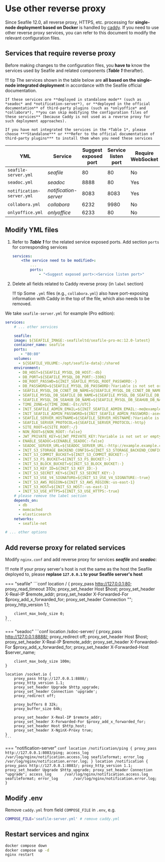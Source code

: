 # Use other reverse proxy

Since Seafile 12.0, all reverse proxy, HTTPS, etc. processing for **single-node deployment based on Docker** is handled by [caddy](./caddy.md). If you need to use other reverse proxy services, you can refer to this document to modify the relevant configuration files.

## Services that require reverse proxy

Before making changes to the configuration files, you **have to** know the services used by Seafile and related components (***Table 1*** therafter).

!!! tip
    The services shown in the table below are **all based on the single-node integrated deployment** in accordance with the Seafile official documentation. 
    
    If these services are **deployed in standalone mode** (such as *seadoc* and *notification-server*), or **deployed in the official documentation** of third-party plugins (such as *onlyoffice* and *collabora*), **you can skip modifying the configuration files of these services** (because Caddy is not used as a reverse proxy for such deployment approaches).

    If you have not integrated the services in the *Table 1*, please choose ***Standalone*** or ***Refer to the official documentation of third-party plugins*** to install them when you need these services


| YML | Service | Suggest exposed port | Service listen port | Require WebSocket |
| --- | --- | --- | --- | --- |
| `seafile-server.yml` | *seafile* | 80 | 80 | No |
| `seadoc.yml` | *seadoc* | 8888 | 80 | Yes |
| `notification-server.yml` | *notification-server* | 8083 | 8083 | Yes |
| `collabora.yml` | *collabora* | 6232 | 9980 | No |
| `onlyoffice.yml` | *onlyoffice* | 6233 | 80 | No |

## Modify YML files

1. Refer to ***Table 1*** for the related service exposed ports. Add section `ports` for corresponding services

    ```yml
    services:
        <the service need to be modified>:
            ...
            ports:
                - "<Suggest exposed port>:<Service listen port>"
    ```

2. Delete all fields related to Caddy reverse proxy (in `label` section)

    !!! tip
        Some `.yml` files (e.g., `collabora.yml`) also have port-exposing information with Caddy in the top of the file, which also needs to be removed.

We take `seafile-server.yml` for example (Pro edition):

```yml
services:
    # ... other services

    seafile:
    image: ${SEAFILE_IMAGE:-seafileltd/seafile-pro-mc:12.0-latest}
    container_name: seafile
    ports:
       - "80:80"
    volumes:
      - ${SEAFILE_VOLUME:-/opt/seafile-data}:/shared
    environment:
      - DB_HOST=${SEAFILE_MYSQL_DB_HOST:-db}
      - DB_PORT=${SEAFILE_MYSQL_DB_PORT:-3306}
      - DB_ROOT_PASSWD=${INIT_SEAFILE_MYSQL_ROOT_PASSWORD:-}
      - DB_PASSWORD=${SEAFILE_MYSQL_DB_PASSWORD:?Variable is not set or empty}
      - SEAFILE_MYSQL_DB_CCNET_DB_NAME=${SEAFILE_MYSQL_DB_CCNET_DB_NAME:-ccnet_db}
      - SEAFILE_MYSQL_DB_SEAFILE_DB_NAME=${SEAFILE_MYSQL_DB_SEAFILE_DB_NAME:-seafile_db}
      - SEAFILE_MYSQL_DB_SEAHUB_DB_NAME=${SEAFILE_MYSQL_DB_SEAHUB_DB_NAME:-seahub_db}
      - TIME_ZONE=${TIME_ZONE:-Etc/UTC}
      - INIT_SEAFILE_ADMIN_EMAIL=${INIT_SEAFILE_ADMIN_EMAIL:-me@example.com}
      - INIT_SEAFILE_ADMIN_PASSWORD=${INIT_SEAFILE_ADMIN_PASSWORD:-asecret}
      - SEAFILE_SERVER_HOSTNAME=${SEAFILE_SERVER_HOSTNAME:?Variable is not set or empty}
      - SEAFILE_SERVER_PROTOCOL=${SEAFILE_SERVER_PROTOCOL:-http}
      - SITE_ROOT=${SITE_ROOT:-/}
      - NON_ROOT=${NON_ROOT:-false}
      - JWT_PRIVATE_KEY=${JWT_PRIVATE_KEY:?Variable is not set or empty}
      - ENABLE_SEADOC=${ENABLE_SEADOC:-false}
      - SEADOC_SERVER_URL=${SEADOC_SERVER_URL:-http://example.example.com/sdoc-server}
      - INIT_S3_STORAGE_BACKEND_CONFIG=${INIT_S3_STORAGE_BACKEND_CONFIG:-false}
      - INIT_S3_COMMIT_BUCKET=${INIT_S3_COMMIT_BUCKET:-}
      - INIT_S3_FS_BUCKET=${INIT_S3_FS_BUCKET:-}
      - INIT_S3_BLOCK_BUCKET=${INIT_S3_BLOCK_BUCKET:-}
      - INIT_S3_KEY_ID=${INIT_S3_KEY_ID:-}
      - INIT_S3_SECRET_KEY=${INIT_S3_SECRET_KEY:-}
      - INIT_S3_USE_V4_SIGNATURE=${INIT_S3_USE_V4_SIGNATURE:-true}
      - INIT_S3_AWS_REGION=${INIT_S3_AWS_REGION:-us-east-1}
      - INIT_S3_HOST=${INIT_S3_HOST:-us-east-1}
      - INIT_S3_USE_HTTPS=${INIT_S3_USE_HTTPS:-true}
    # please remove the label section
    depends_on:
      - db
      - memcached
      - elasticsearch
    networks:
      - seafile-net

# ... other options
```

## Add reverse proxy for related services

Modify `nginx.conf` and add reverse proxy for services ***seafile*** and ***seadoc***:

!!! note
    If your proxy server's host is not the same as the host the Seafile deployed to, please **replase `127.0.0.1` to your Seafile server's host**

=== "seafile"
    ```conf
    location / {
        proxy_pass http://127.0.0.1:80;
        proxy_read_timeout 310s;
        proxy_set_header Host $host;
        proxy_set_header X-Real-IP $remote_addr;
        proxy_set_header X-Forwarded-For $proxy_add_x_forwarded_for;
        proxy_set_header Connection "";
        proxy_http_version 1.1;

        client_max_body_size 0;
    }
    ```

=== "seadoc"
    ```conf
    location /sdoc-server/ {
        proxy_pass         http://127.0.0.1:8888/;
        proxy_redirect     off;
        proxy_set_header   Host              $host;
        proxy_set_header   X-Real-IP         $remote_addr;
        proxy_set_header   X-Forwarded-For   $proxy_add_x_forwarded_for;
        proxy_set_header   X-Forwarded-Host  $server_name;

        client_max_body_size 100m;
    }

    location /socket.io {
        proxy_pass http://127.0.0.1:8888/;
        proxy_http_version 1.1;
        proxy_set_header Upgrade $http_upgrade;
        proxy_set_header Connection 'upgrade';
        proxy_redirect off;

        proxy_buffers 8 32k;
        proxy_buffer_size 64k;

        proxy_set_header X-Real-IP $remote_addr;
        proxy_set_header X-Forwarded-For $proxy_add_x_forwarded_for;
        proxy_set_header Host $http_host;
        proxy_set_header X-NginX-Proxy true;
    }
    ```
=== "notification-server"
    ```conf
    location /notification/ping {
        proxy_pass http://127.0.0.1:8083/ping;
        access_log      /var/log/nginx/notification.access.log seafileformat;
        error_log       /var/log/nginx/notification.error.log;
    }
    location /notification {
        proxy_pass http://127.0.0.1:8083/;
        proxy_http_version 1.1;
        proxy_set_header Upgrade $http_upgrade;
        proxy_set_header Connection "upgrade";
        access_log      /var/log/nginx/notification.access.log seafileformat;
        error_log       /var/log/nginx/notification.error.log;
    }
    ```

## Modify .env

Remove `caddy.yml` from field `COMPOSE_FILE` in `.env`, e.g.

```sh
COMPOSE_FILE='seafile-server.yml' # remove caddy.yml
```

## Restart services and nginx

```sh
docker compose down
docker compose up -d
nginx restart
```
